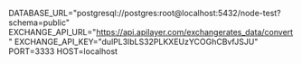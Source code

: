 DATABASE_URL="postgresql://postgres:root@localhost:5432/node-test?schema=public"
EXCHANGE_API_URL="https://api.apilayer.com/exchangerates_data/convert"
EXCHANGE_API_KEY="dulPL3lbLS32PLKXEUzYCOGhCBvfJSJU"
PORT=3333
HOST=localhost